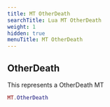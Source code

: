 ```yaml
---
title: MT OtherDeath
searchTitle: Lua MT OtherDeath
weight: 1
hidden: true
menuTitle: MT OtherDeath
---
```

## OtherDeath

This represents a OtherDeath MT
```lua
MT.OtherDeath
```